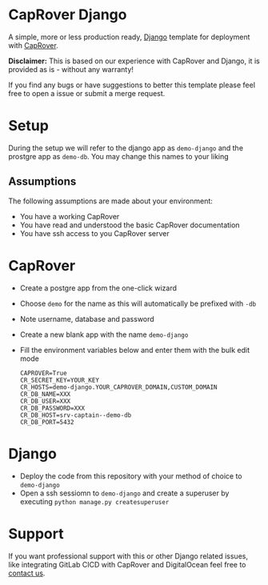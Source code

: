 # CapRover Django
A simple, more or less production ready, [Django](https://www.djangoproject.com/) template for deployment with [CapRover](https://caprover.com/).

__Disclaimer:__ This is based on our experience with CapRover and Django, it is provided as is - without any warranty!

If you find any bugs or have suggestions to better this template please feel free to open a issue or submit a merge request.

# Setup
During the setup we will refer to the django app as `demo-django` and the prostgre app as `demo-db`.
You may change this names to your liking

## Assumptions

The following assumptions are made about your environment:
- You have a working CapRover
- You have read and understood the basic CapRover documentation
- You have ssh access to you CapRover server

# CapRover
- Create a postgre app from the one-click wizard
- Choose `demo` for the name as this will automatically be prefixed with `-db`
- Note username, database and password

- Create a new blank app with the name `demo-django`
- Fill the environment variables below and enter them with the bulk edit mode
    ```
    CAPROVER=True
    CR_SECRET_KEY=YOUR_KEY
    CR_HOSTS=demo-django.YOUR_CAPROVER_DOMAIN,CUSTOM_DOMAIN
    CR_DB_NAME=XXX
    CR_DB_USER=XXX
    CR_DB_PASSWORD=XXX
    CR_DB_HOST=srv-captain--demo-db
    CR_DB_PORT=5432
    ```

# Django
- Deploy the code from this repository with your method of choice to `demo-django`
- Open a ssh sessiomn to `demo-django` and create a superuser by executing `python manage.py createsuperuser`

# Support
If you want professional support with this or other Django related issues, like integrating GitLab CICD with CapRover and DigitalOcean feel free to [contact us](https://kamner.de/contact).
